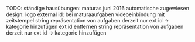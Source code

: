TODO:
ständige hausübungen: maturas juni 2016
    automatische zugewiesen
design: logo
external id: bei maturaaufgaben
videoeinbindung mit zeitstempel
string repräsentation von aufgaben derzeit nur ext id -> kategorie hinzufügen
ext id entfernen
string repräsentation von aufgaben derzeit nur ext id -> kategorie hinzufügen